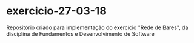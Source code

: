 # exercicio-27-03-18
Repositório criado para implementação do exercício "Rede de Bares", da disciplina de Fundamentos e Desenvolvimento de Software
